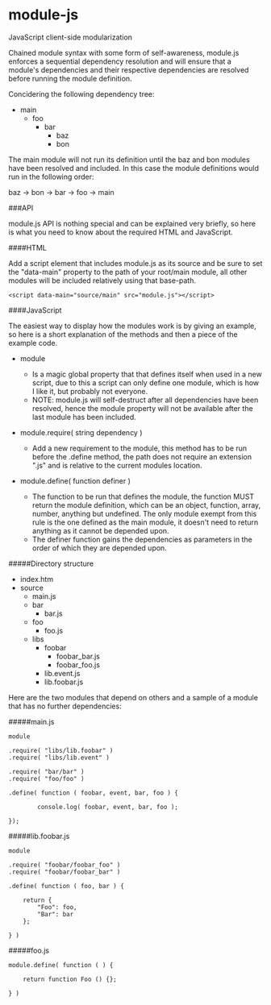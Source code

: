 module-js
=========

JavaScript client-side modularization

Chained module syntax with some form of self-awareness, module.js
enforces a sequential dependency resolution and will ensure that
a module's dependencies and their respective dependencies are resolved 
before running the module definition.

Concidering the following dependency tree:

- main
  - foo
    - bar
      - baz
      - bon
      
The main module will not run its definition until the baz and bon 
modules have been resolved and included. In this case the module definitions 
would run in the following order:

baz -> bon -> bar -> foo -> main

###API

module.js API is nothing special and can be explained very briefly,
so here is what you need to know about the required HTML and JavaScript.

####HTML

Add a script element that includes module.js as its source and
be sure to set the "data-main" property to the path of your root/main
module, all other modules will be included relatively using that 
base-path.

    <script data-main="source/main" src="module.js"></script>

####JavaScript

The easiest way to display how the modules work is by giving an example, 
so here is a short explanation of the methods and then a piece of the example code.

- module 
  - Is a magic global property that that defines itself when used in a new script, due to this a script can only define one module, which is how I like it, but probably not everyone.
  - NOTE: module.js will self-destruct after all dependencies have been resolved, hence the module property will not be available after the last module has been included.

- module.require( string dependency )
  - Add a new requirement to the module, this method has to be run before the .define method, the path does not require an extension ".js" and is relative to the current modules location.

- module.define( function definer  )
  - The function to be run that defines the module, the function MUST return the module definition, which can be an object, function, array, number, anything but undefined. The only module exempt from this rule is the one defined as the main module, it doesn't need to return anything as it cannot be depended upon.
  - The definer function gains the dependencies as parameters in the order of which they are depended upon.

#####Directory structure

- index.htm
- source
  - main.js
  - bar
    - bar.js
  - foo
    - foo.js
  - libs
    - foobar
      - foobar_bar.js
      - foobar_foo.js
    - lib.event.js
    - lib.foobar.js

Here are the two modules that depend on others and a sample of a module that has no further dependencies:

#####main.js

    module
    
	.require( "libs/lib.foobar" )
	.require( "libs/lib.event" )
    
	.require( "bar/bar" )
	.require( "foo/foo" )
    
	.define( function ( foobar, event, bar, foo ) {
    
    		console.log( foobar, event, bar, foo );
    
    });
    
#####lib.foobar.js

    module

	.require( "foobar/foobar_foo" )
	.require( "foobar/foobar_bar" )

	.define( function ( foo, bar ) {
  
		return {
			"Foo": foo,
			"Bar": bar
		};

    } )
    
#####foo.js

    module.define( function ( ) {

		return function Foo () {};

    } )
